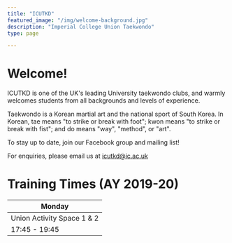 ```yaml
---
title: "ICUTKD"
featured_image: "/img/welcome-background.jpg"
description: "Imperial College Union Taekwondo"
type: page

---
```


# Welcome!

ICUTKD is one of the UK's leading University taekwondo clubs, and warmly welcomes students from all backgrounds and levels of experience.

Taekwondo is a Korean martial art and the national sport of South Korea. In Korean, tae means "to strike or break with foot"; kwon means "to strike or break with fist"; and do means "way", "method", or "art".

To stay up to date, join our Facebook group and mailing list!

For enquiries, please email us at icutkd@ic.ac.uk


# Training Times (AY 2019-20)

| Monday                     |
|----------------------------|
| Union Activity Space 1 & 2 |
| 17:45 - 19:45              |

<!-- Add more training times in the same format below. -->
